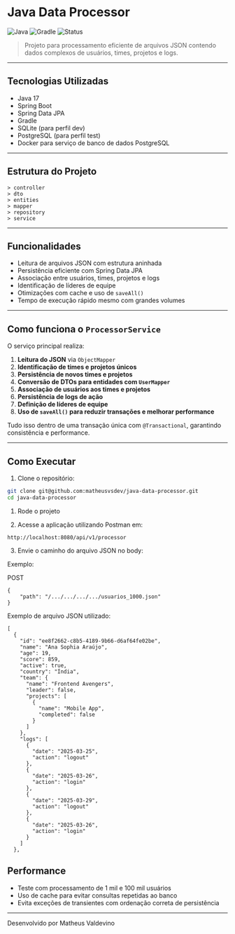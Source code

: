 # Java Data Processor

![Java](https://img.shields.io/badge/Java-17-blue?style=flat-square&logo=java)
![Gradle](https://img.shields.io/badge/Gradle-Build-green?style=flat-square&logo=gradle)
![Status](https://img.shields.io/badge/Status-Finalizado-brightgreen?style=flat-square)

> Projeto para processamento eficiente de arquivos JSON contendo dados complexos de usuários, times, projetos e logs.

---

## Tecnologias Utilizadas

- Java 17
- Spring Boot
- Spring Data JPA
- Gradle
- SQLite (para perfil dev)
- PostgreSQL (para perfil test)
- Docker para serviço de banco de dados PostgreSQL

---

## Estrutura do Projeto

```plaintext
> controller
> dto
> entities
> mapper
> repository
> service
```

---

## Funcionalidades

- Leitura de arquivos JSON com estrutura aninhada
- Persistência eficiente com Spring Data JPA
- Associação entre usuários, times, projetos e logs
- Identificação de líderes de equipe
- Otimizações com cache e uso de `saveAll()`
- Tempo de execução rápido mesmo com grandes volumes

---

## Como funciona o `ProcessorService`

O serviço principal realiza:

1. **Leitura do JSON** via `ObjectMapper`
2. **Identificação de times e projetos únicos**
3. **Persistência de novos times e projetos**
4. **Conversão de DTOs para entidades com `UserMapper`**
5. **Associação de usuários aos times e projetos**
6. **Persistência de logs de ação**
7. **Definição de líderes de equipe**
8. **Uso de `saveAll()` para reduzir transações e melhorar performance**

Tudo isso dentro de uma transação única com `@Transactional`, garantindo consistência e performance.

---

## Como Executar

1. Clone o repositório:

```bash
git clone git@github.com:matheusvsdev/java-data-processor.git
cd java-data-processor
```

1. Rode o projeto

2. Acesse a aplicação utilizando Postman em:
```
http://localhost:8080/api/v1/processor
```

3. Envie o caminho do arquivo JSON no body:

Exemplo:

POST
```
{
    "path": "/.../.../.../.../usuarios_1000.json"
}
```

Exemplo de arquivo JSON utilizado:

```
[
  {
    "id": "ee8f2662-c8b5-4189-9b66-d6af64fe02be",
    "name": "Ana Sophia Araújo",
    "age": 19,
    "score": 859,
    "active": true,
    "country": "Índia",
    "team": {
      "name": "Frontend Avengers",
      "leader": false,
      "projects": [
        {
          "name": "Mobile App",
          "completed": false
        }
      ]
    },
    "logs": [
      {
        "date": "2025-03-25",
        "action": "logout"
      },
      {
        "date": "2025-03-26",
        "action": "login"
      },
      {
        "date": "2025-03-29",
        "action": "logout"
      },
      {
        "date": "2025-03-26",
        "action": "login"
      }
    ]
  },
```

## Performance

- Teste com processamento de 1 mil e 100 mil usuários
- Uso de cache para evitar consultas repetidas ao banco
- Evita exceções de transientes com ordenação correta de persistência

---

Desenvolvido por Matheus Valdevino



